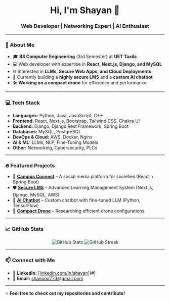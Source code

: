 <h1 align="center">Hi, I'm Shayan 👋</h1>  
<h3 align="center">Web Developer | Networking Expert | AI Enthusiast</h3>

---

### 🚀 About Me  
- 🎓 **BS Computer Engineering** (3rd Semester) at **UET Taxila**  
- 💻 Web developer with expertise in **React, Next.js, Django, and MySQL**  
- 🌐 Interested in **LLMs, Secure Web Apps, and Cloud Deployments**  
- 🎯 Currently building a **highly secure LMS** and a **custom AI chatbot**  
- 🛠️ **Working on a compact drone** for efficiency and performance  

---

### 💻 Tech Stack  
- **Languages:** Python, Java, JavaScript, C++  
- **Frontend:** React, Next.js, Bootstrap, Tailwind CSS, Chakra UI  
- **Backend:** Django, Django Rest Framework, Spring Boot  
- **Databases:** MySQL, PostgreSQL  
- **DevOps & Cloud:** AWS, Docker, Nginx  
- **AI & ML:** LLMs, NLP, Fine-Tuning Models  
- **Other:** Networking, Cybersecurity, PLCs  

---

### 🔥 Featured Projects  
- 🏫 **[Campus Connect](#)** – A social media platform for societies (React + Spring Boot)  
- 🛡️ **[Secure LMS](#)** – Advanced Learning Management System (Next.js, Django, MySQL, AWS)  
- 🤖 **[AI Chatbot](#)** – Custom chatbot with fine-tuned LLM (Python, TensorFlow)  
- 🚁 **[Compact Drone](#)** – Researching efficient drone configurations  

---

### 📈 GitHub Stats  
<p align="center">
  <img src="https://github-readme-stats.vercel.app/api?username=shayan&show_icons=true&theme=radical" alt="GitHub Stats" />
  <img src="https://github-readme-streak-stats.herokuapp.com/?user=shayan&theme=radical" alt="GitHub Streak" />
</p>

---

### 📫 Connect with Me  
- 💼 **LinkedIn:** [[linkedin.com/in/shayan](https://www.linkedin.com/in/shayan-humayun-7a8097326/)](#)  
- 📧 **Email:** shanooo773@gmail.com  

---

⭐ **Feel free to check out my repositories and contribute!**  
